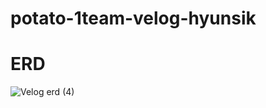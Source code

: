 # potato-1team-velog-hyunsik

# ERD 
![Velog erd (4)](https://user-images.githubusercontent.com/63233168/128623504-63d62486-9d03-4eed-bfad-eae4d7fe21cc.png)

